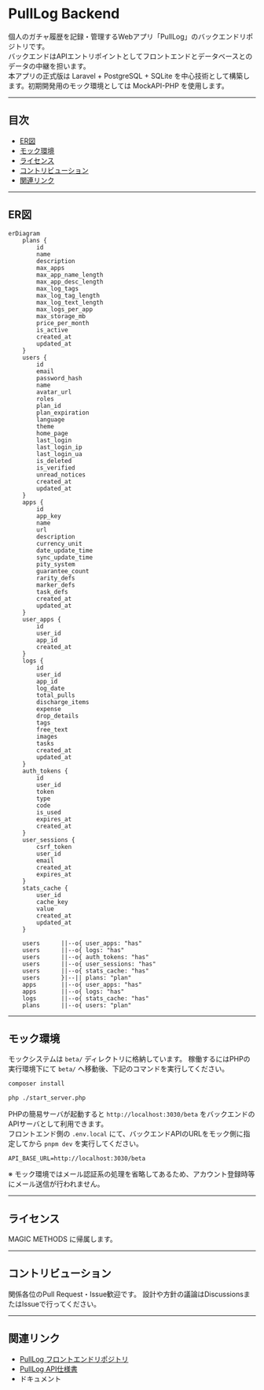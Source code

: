 # PullLog Backend
個人のガチャ履歴を記録・管理するWebアプリ「PullLog」のバックエンドリポジトリです。  
バックエンドはAPIエントリポイントとしてフロントエンドとデータベースとのデータの中継を担います。  
本アプリの正式版は Laravel + PostgreSQL + SQLite を中心技術として構築します。初期開発用のモック環境としては MockAPI-PHP を使用します。

---

## 目次

- [ER図](#ER図)
- [モック環境](#モック環境)
- [ライセンス](#ライセンス)
- [コントリビューション](#コントリビューション)
- [関連リンク](#関連リンク)

---

## ER図

```mermaid
erDiagram
    plans {
        id
        name
        description
        max_apps
        max_app_name_length
        max_app_desc_length
        max_log_tags
        max_log_tag_length
        max_log_text_length
        max_logs_per_app
        max_storage_mb
        price_per_month
        is_active
        created_at
        updated_at
    }
    users {
        id
        email
        password_hash
        name
        avatar_url
        roles
        plan_id
        plan_expiration
        language
        theme
        home_page
        last_login
        last_login_ip
        last_login_ua
        is_deleted
        is_verified
        unread_notices
        created_at
        updated_at
    }
    apps {
        id
        app_key
        name
        url
        description
        currency_unit
        date_update_time
        sync_update_time
        pity_system
        guarantee_count
        rarity_defs
        marker_defs
        task_defs
        created_at
        updated_at
    }
    user_apps {
        id
        user_id
        app_id
        created_at
    }
    logs {
        id
        user_id
        app_id
        log_date
        total_pulls
        discharge_items
        expense
        drop_details
        tags
        free_text
        images
        tasks
        created_at
        updated_at
    }
    auth_tokens {
        id
        user_id
        token
        type
        code
        is_used
        expires_at
        created_at
    }
    user_sessions {
        csrf_token
        user_id
        email
        created_at
        expires_at
    }
    stats_cache {
        user_id
        cache_key
        value
        created_at
        updated_at
    }

    users      ||--o{ user_apps: "has"
    users      ||--o{ logs: "has"
    users      ||--o{ auth_tokens: "has"
    users      ||--o{ user_sessions: "has"
    users      ||--o{ stats_cache: "has"
    users      }|--|| plans: "plan"
    apps       ||--o{ user_apps: "has"
    apps       ||--o{ logs: "has"
    logs       ||--o{ stats_cache: "has"
    plans      ||--o{ users: "plan"

```

---

## モック環境

モックシステムは `beta/` ディレクトリに格納しています。
稼働するにはPHPの実行環境下にて `beta/` へ移動後、下記のコマンドを実行してください。

```bash
composer install

php ./start_server.php
```

PHPの簡易サーバが起動すると `http://localhost:3030/beta` をバックエンドのAPIサーバとして利用できます。  
フロントエンド側の `.env.local` にて、バックエンドAPIのURLをモック側に指定してから `pnpm dev` を実行してください。

```env
API_BASE_URL=http://localhost:3030/beta
```

※ モック環境ではメール認証系の処理を省略してあるため、アカウント登録時等にメール送信が行われません。

---

## ライセンス

MAGIC METHODS に帰属します。

---

## コントリビューション

関係各位のPull Request・Issue歓迎です。
設計や方針の議論はDiscussionsまたはIssueで行ってください。

---

## 関連リンク

- [PullLog フロントエンドリポジトリ](https://github.com/magicmethods/pulllog-frontend)
- [PullLog API仕様書](https://github.com/magicmethods/pulllog-contract)
- ドキュメント


